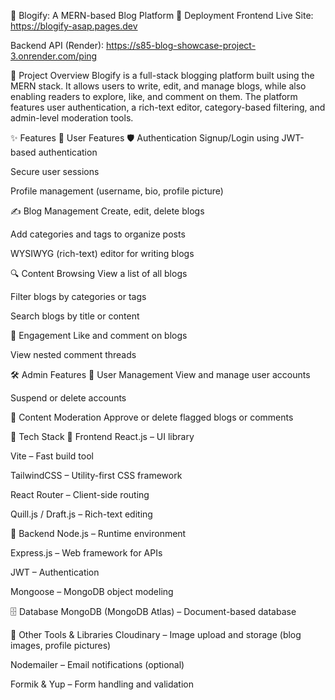 📝 Blogify: A MERN-based Blog Platform
🚀 Deployment
Frontend Live Site: https://blogify-asap.pages.dev

Backend API (Render): https://s85-blog-showcase-project-3.onrender.com/ping

📖 Project Overview
Blogify is a full-stack blogging platform built using the MERN stack. It allows users to write, edit, and manage blogs, while also enabling readers to explore, like, and comment on them. The platform features user authentication, a rich-text editor, category-based filtering, and admin-level moderation tools.

✨ Features
👤 User Features
🛡️ Authentication
Signup/Login using JWT-based authentication

Secure user sessions

Profile management (username, bio, profile picture)

✍️ Blog Management
Create, edit, delete blogs

Add categories and tags to organize posts

WYSIWYG (rich-text) editor for writing blogs

🔍 Content Browsing
View a list of all blogs

Filter blogs by categories or tags

Search blogs by title or content

💬 Engagement
Like and comment on blogs

View nested comment threads

🛠️ Admin Features
👥 User Management
View and manage user accounts

Suspend or delete accounts

🚨 Content Moderation
Approve or delete flagged blogs or comments

🧰 Tech Stack
🔹 Frontend
React.js – UI library

Vite – Fast build tool

TailwindCSS – Utility-first CSS framework

React Router – Client-side routing

Quill.js / Draft.js – Rich-text editing

🔸 Backend
Node.js – Runtime environment

Express.js – Web framework for APIs

JWT – Authentication

Mongoose – MongoDB object modeling

🗄️ Database
MongoDB (MongoDB Atlas) – Document-based database

🧩 Other Tools & Libraries
Cloudinary – Image upload and storage (blog images, profile pictures)

Nodemailer – Email notifications (optional)

Formik & Yup – Form handling and validation

